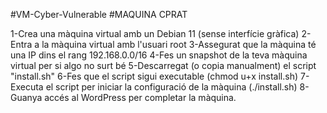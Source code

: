 #VM-Cyber-Vulnerable
#MAQUINA CPRAT

1-Crea una màquina virtual amb un Debian 11 (sense interfície gràfica)
2-Entra a la màquina virtual amb l'usuari root
3-Assegurat que la màquina té una IP dins el rang 192.168.0.0/16
4-Fes un snapshot de la teva màquina virtual per si algo no surt bé
5-Descarregat (o copia manualment) el script "install.sh"
6-Fes que el script sigui executable (chmod u+x install.sh)
7-Executa el script per iniciar la configuració de la màquina (./install.sh)
8-Guanya accés al WordPress per completar la màquina.
